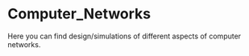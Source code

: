 # Computer_Networks
Here you can find design/simulations of different aspects of computer networks.
